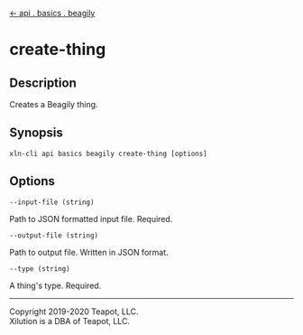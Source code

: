 [<- api . basics . beagily](index.md)

# create-thing

## Description

Creates a Beagily thing.

## Synopsis

```
xln-cli api basics beagily create-thing [options]
```

## Options

`--input-file (string)`

Path to JSON formatted input file. Required.

`--output-file (string)`

Path to output file. Written in JSON format.

`--type (string)`

A thing's type. Required.

---

Copyright 2019-2020 Teapot, LLC.  
Xilution is a DBA of Teapot, LLC.
